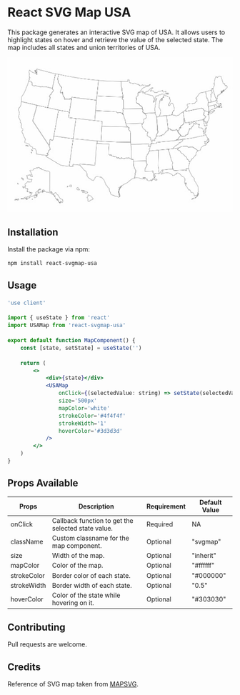 # React SVG Map USA

This package generates an interactive SVG map of USA. It allows users to highlight states on hover and retrieve the value of the selected state. The map includes all states and union territories of USA.

![USA Map](./svgmap.gif)

## Installation

Install the package via npm:

```bash
npm install react-svgmap-usa
```

## Usage

```jsx
'use client'

import { useState } from 'react'
import USAMap from 'react-svgmap-usa'

export default function MapComponent() {
    const [state, setState] = useState('')

    return (
        <>
            <div>{state}</div>
            <USAMap
                onClick={(selectedValue: string) => setState(selectedValue)}
                size='500px'
                mapColor='white'
                strokeColor='#4f4f4f'
                strokeWidth='1'
                hoverColor='#3d3d3d'
            />
        </>
    )
}
```

## Props Available

| Props       | Description                                             | Requirement | Default Value |
|-------------|---------------------------------------------------------|-------------|---------------|
| onClick     | Callback function to get the selected state value.      | Required    | NA            |
| className   | Custom classname for the map component.                 | Optional    | "svgmap"      |
| size        | Width of the map.                                       | Optional    | "inherit"     |
| mapColor    | Color of the map.                                       | Optional    | "#ffffff"     |
| strokeColor | Border color of each state.                             | Optional    | "#000000"     |
| strokeWidth | Border width of each state.                             | Optional    | "0.5"         |
| hoverColor  | Color of the state while hovering on it.                | Optional    | "#303030"     |


## Contributing

Pull requests are welcome.

## Credits

Reference of SVG map taken from [MAPSVG](https://mapsvg.com/maps).